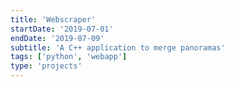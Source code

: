 ```yaml
---
title: 'Webscraper'
startDate: '2019-07-01'
endDate: '2019-07-09'
subtitle: 'A C++ application to merge panoramas'
tags: ['python', 'webapp']
type: 'projects'
---
```

